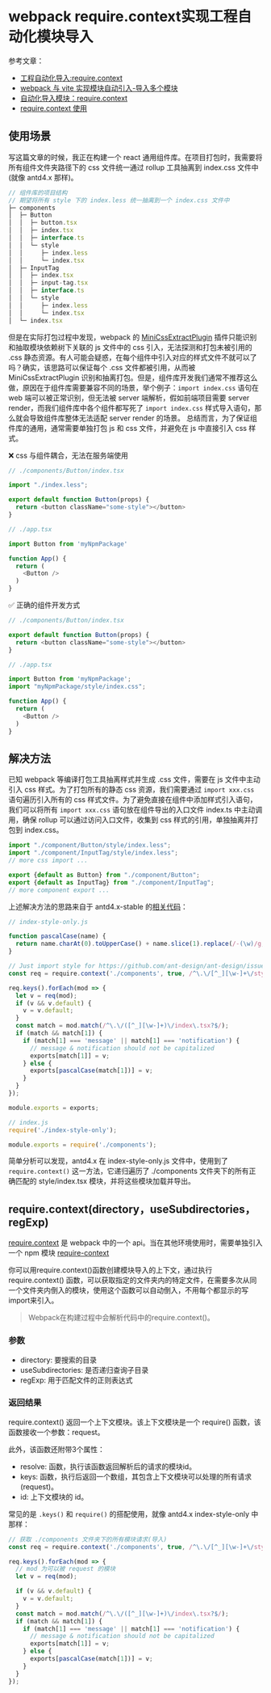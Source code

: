# webpack require.context实现工程自动化模块导入

参考文章：

- [工程自动化导入:require.context](https://juejin.cn/post/6982813323217600543#heading-5)
- [webpack 与 vite 实现模块自动引入-导入多个模块](https://blog.csdn.net/qq_43869822/article/details/121570878)
- [自动化导入模块：require.context](https://blog.csdn.net/Superman_peng/article/details/121181831)
- [require.context 使用](https://juejin.cn/post/6844904163298508807)

## 使用场景
写这篇文章的时候，我正在构建一个 react 通用组件库。在项目打包时，我需要将所有组件文件夹路径下的 css 文件统一通过 rollup 工具抽离到 index.css 文件中 (就像 antd4.x 那样)。

```js
// 组件库的项目结构
// 期望将所有 style 下的 index.less 统一抽离到一个 index.css 文件中
├─ components
│  ├─ Button
│  │  ├─ button.tsx
│  │  ├─ index.tsx
│  │  ├─ interface.ts
│  │  └─ style
│  │     ├─ index.less
│  │     └─ index.tsx
│  ├─ InputTag
│  │  ├─ index.tsx
│  │  ├─ input-tag.tsx
│  │  ├─ interface.ts
│  │  └─ style
│  │     ├─ index.less
│  │     └─ index.tsx
│  └─ index.tsx
```

但是在实际打包过程中发现，webpack 的 [MiniCssExtractPlugin](https://webpack.js.org/plugins/mini-css-extract-plugin/) 插件只能识别和抽取模块依赖树下关联的 js 文件中的 css 引入，无法探测和打包未被引用的 .css 静态资源。有人可能会疑惑，在每个组件中引入对应的样式文件不就可以了吗？确实，该思路可以保证每个 .css 文件都被引用，从而被 MiniCssExtractPlugin 识别和抽离打包。但是，组件库开发我们通常不推荐这么做，原因在于组件库需要兼容不同的场景，举个例子：`import index.css` 语句在 web 端可以被正常识别，但无法被 server 端解析，假如前端项目需要 server render，而我们组件库中各个组件都写死了 `import index.css` 样式导入语句，那么就会导致组件库整体无法适配 server render 的场景。
总结而言，为了保证组件库的通用，通常需要单独打包 js 和 css 文件，并避免在 js 中直接引入 css 样式。

❌ css 与组件耦合，无法在服务端使用

```js
// ./components/Button/index.tsx

import "./index.less";

export default function Button(props) {
  return <button className="some-style"></button>
}
```

```js
// ./app.tsx

import Button from 'myNpmPackage'

function App() {
  return (
    <Button />
  )
}
```

✅ 正确的组件开发方式

```js
// ./components/Button/index.tsx

export default function Button(props) {
  return <button className="some-style"></button>
}
```

```js
// ./app.tsx

import Button from 'myNpmPackage';
import "myNpmPackage/style/index.css";

function App() {
  return (
    <Button />
  )
}
```

## 解决方法

已知 webpack 等编译打包工具抽离样式并生成 .css 文件，需要在 js 文件中主动引入 css 样式。为了打包所有的静态 css 资源，我们需要通过 `import xxx.css` 语句遍历引入所有的 css 样式文件。为了避免直接在组件中添加样式引入语句，我们可以将所有 `import xxx.css` 语句放在组件导出的入口文件 index.ts 中主动调用，确保 rollup 可以通过访问入口文件，收集到 css 样式的引用，单独抽离并打包到 index.css。

```js
import "./component/Button/style/index.less";
import "./component/InputTag/style/index.less";
// more css import ...

export {default as Button} from "./component/Button";
export {default as InputTag} from "./component/InputTag";
// more component export ...
```

上述解决方法的思路来自于 antd4.x-stable 的[相关代码](https://github.com/ant-design/ant-design/blob/4.x-stable/index-style-only.js)：

```js
// index-style-only.js

function pascalCase(name) {
  return name.charAt(0).toUpperCase() + name.slice(1).replace(/-(\w)/g, (m, n) => n.toUpperCase());
}

// Just import style for https://github.com/ant-design/ant-design/issues/3745
const req = require.context('./components', true, /^\.\/[^_][\w-]+\/style\/index\.tsx?$/);

req.keys().forEach(mod => {
  let v = req(mod);
  if (v && v.default) {
    v = v.default;
  }
  const match = mod.match(/^\.\/([^_][\w-]+)\/index\.tsx?$/);
  if (match && match[1]) {
    if (match[1] === 'message' || match[1] === 'notification') {
      // message & notification should not be capitalized
      exports[match[1]] = v;
    } else {
      exports[pascalCase(match[1])] = v;
    }
  }
});

module.exports = exports;
```

```js
// index.js
require('./index-style-only');

module.exports = require('./components');
```

简单分析可以发现，antd4.x 在 index-style-only.js 文件中，使用到了 `require.context()` 这一方法，它递归遍历了 ./components 文件夹下的所有正确匹配的 style/index.tsx 模块，并将这些模块加载并导出。

## require.context(directory，useSubdirectories，regExp)

[require.context](https://webpack.js.org/guides/dependency-management/#requirecontext) 是 webpack 中的一个 api。当在其他环境使用时，需要单独引入一个 npm 模块 [require-context](https://www.npmjs.com/package/require-context)

你可以用require.context()函数创建模块导入的上下文，通过执行 require.context() 函数，可以获取指定的文件夹内的特定文件，在需要多次从同一个文件夹内倒入的模块，使用这个函数可以自动倒入，不用每个都显示的写import来引入。

> Webpack在构建过程中会解析代码中的require.context()。

### 参数

- directory: 要搜索的目录
- useSubdirectories: 是否递归查询子目录
- regExp: 用于匹配文件的正则表达式

### 返回结果

require.context() 返回一个上下文模块。该上下文模块是一个 require() 函数，该函数接收一个参数：request。

此外，该函数还附带3个属性：

- resolve: 函数，执行该函数返回解析后的请求的模块id。
- keys: 函数，执行后返回一个数组，其包含上下文模块可以处理的所有请求(request)。
- id: 上下文模块的 id。

常见的是 `.keys()` 和 `require()` 的搭配使用，就像 antd4.x index-style-only 中那样：

```js
// 获取 ./components 文件夹下的所有模块请求(导入)
const req = require.context('./components', true, /^\.\/[^_][\w-]+\/style\/index\.tsx?$/);

req.keys().forEach(mod => {
  // mod 为可以被 request 的模块
  let v = req(mod);

  if (v && v.default) {
    v = v.default;
  }
  const match = mod.match(/^\.\/([^_][\w-]+)\/index\.tsx?$/);
  if (match && match[1]) {
    if (match[1] === 'message' || match[1] === 'notification') {
      // message & notification should not be capitalized
      exports[match[1]] = v;
    } else {
      exports[pascalCase(match[1])] = v;
    }
  }
});
```